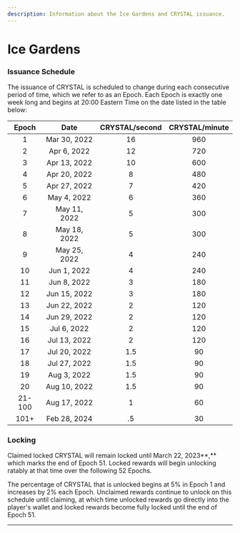 ```yaml
---
description: Information about the Ice Gardens and CRYSTAL issuance.
---
```


# Ice Gardens

### Issuance Schedule

The issuance of CRYSTAL is scheduled to change during each consecutive period of time, which we refer to as an Epoch. Each Epoch is exactly one week long and begins at 20:00 Eastern Time on the date listed in the table below:

|  Epoch |     Date     | CRYSTAL/second | CRYSTAL/minute |
| :----: | :----------: | :------------: | :------------: |
|    1   | Mar 30, 2022 |       16       |       960      |
|    2   |  Apr 6, 2022 |       12       |       720      |
|    3   | Apr 13, 2022 |       10       |       600      |
|    4   | Apr 20, 2022 |        8       |       480      |
|    5   | Apr 27, 2022 |        7       |       420      |
|    6   |  May 4, 2022 |        6       |       360      |
|    7   | May 11, 2022 |        5       |       300      |
|    8   | May 18, 2022 |        5       |       300      |
|    9   | May 25, 2022 |        4       |       240      |
|   10   |  Jun 1, 2022 |        4       |       240      |
|   11   |  Jun 8, 2022 |        3       |       180      |
|   12   | Jun 15, 2022 |        3       |       180      |
|   13   | Jun 22, 2022 |        2       |       120      |
|   14   | Jun 29, 2022 |        2       |       120      |
|   15   |  Jul 6, 2022 |        2       |       120      |
|   16   | Jul 13, 2022 |        2       |       120      |
|   17   | Jul 20, 2022 |       1.5      |       90       |
|   18   | Jul 27, 2022 |       1.5      |       90       |
|   19   |  Aug 3, 2022 |       1.5      |       90       |
|   20   | Aug 10, 2022 |       1.5      |       90       |
| 21-100 | Aug 17, 2022 |        1       |       60       |
|  101+  | Feb 28, 2024 |       .5       |       30       |

### Locking

Claimed locked CRYSTAL will remain locked until March 22, 2023**,** which marks the end of Epoch 51. Locked rewards will begin unlocking ratably at that time over the following 52 Epochs.&#x20;

The percentage of CRYSTAL that is unlocked begins at 5% in Epoch 1 and increases by 2% each Epoch. Unclaimed rewards continue to unlock on this schedule until claiming, at which time unlocked rewards go directly into the player's wallet and locked rewards become fully locked until the end of Epoch 51.

****
